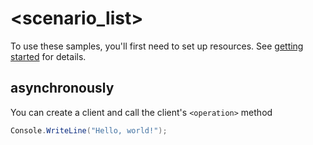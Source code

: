 # <scenario_list>

To use these samples, you'll first need to set up resources. See [getting started](https://github.com/Azure/azure-sdk-for-net/blob/main/sdk/ai/Azure.AI.Inference/README.md#getting-started) for details.

## <scenario> asynchronously

You can create a client and call the client's `<operation>` method

<!-- please refer to <https://github.com/Azure/azure-sdk-for-net/main/sdk/template/Azure.Template/samples/Sample1_HelloWorldAsync.md> to write sample readme file. -->
```C# Snippet:Azure_AI_Inference_ScenarioAsync
Console.WriteLine("Hello, world!");
```
